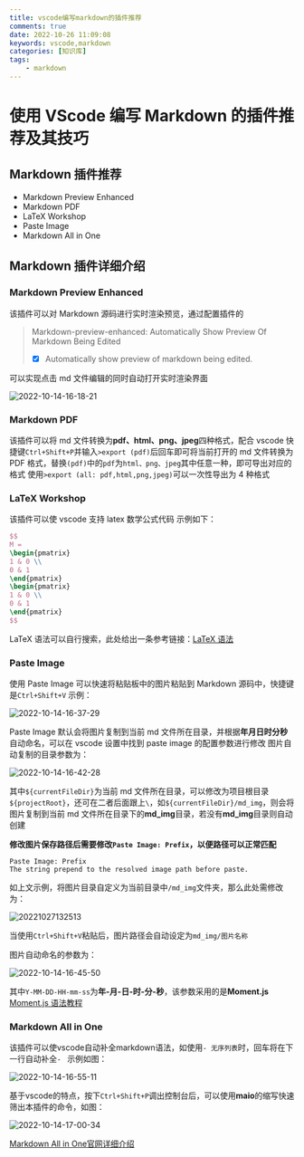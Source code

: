 ```yaml
---
title: vscode编写markdown的插件推荐
comments: true
date: 2022-10-26 11:09:08
keywords: vscode,markdown
categories: [知识库]
tags:
    - markdown
---
```


# 使用 VScode 编写 Markdown 的插件推荐及其技巧

<!--more-->

## Markdown 插件推荐

- Markdown Preview Enhanced
- Markdown PDF
- LaTeX Workshop
- Paste Image
- Markdown All in One

## Markdown 插件详细介绍

### Markdown Preview Enhanced

该插件可以对 Markdown 源码进行实时渲染预览，通过配置插件的

> Markdown-preview-enhanced: Automatically Show Preview Of Markdown Being Edited
> 
> - [x] Automatically show preview of markdown being edited.

可以实现点击 md 文件编辑的同时自动打开实时渲染界面

![2022-10-14-16-18-21](https://img.hackerbs.com//2022-10-14-16-18-21.png)

### Markdown PDF

该插件可以将 md 文件转换为**pdf、html、png、jpeg**四种格式，配合 vscode 快捷键`Ctrl+Shift+P`并输入`>export (pdf)`后回车即可将当前打开的 md 文件转换为 PDF 格式，替换`(pdf)`中的`pdf`为`html、png、jpeg`其中任意一种，即可导出对应的格式
使用`>export (all: pdf,html,png,jpeg)`可以一次性导出为 4 种格式

### LaTeX Workshop

该插件可以使 vscode 支持 latex 数学公式代码
示例如下：

```LaTex
$$
M =
\begin{pmatrix}
1 & 0 \\
0 & 1
\end{pmatrix}
\begin{pmatrix}
1 & 0 \\
0 & 1
\end{pmatrix}
$$
```

LaTeX 语法可以自行搜索，此处给出一条参考链接：[LaTeX 语法](http://www.uinio.com/Math/LaTex/)

### Paste Image

使用 Paste Image 可以快速将粘贴板中的图片粘贴到 Markdown 源码中，快捷键是`Ctrl+Shift+V`
示例：

![2022-10-14-16-37-29](https://img.hackerbs.com//2022-10-14-16-37-29.png)

Paste Image 默认会将图片复制到当前 md 文件所在目录，并根据**年月日时分秒**自动命名，可以在 vscode 设置中找到 paste image 的配置参数进行修改
图片自动复制的目录参数为：

![2022-10-14-16-42-28](https://img.hackerbs.com//2022-10-14-16-42-28.png)

其中`${currentFileDir}`为当前 md 文件所在目录，可以修改为项目根目录`${projectRoot}`，还可在二者后面跟上`\`，如`${currentFileDir}/md_img`，则会将图片复制到当前 md 文件所在目录下的**md_img**目录，若没有**md_img**目录则自动创建

**修改图片保存路径后需要修改`Paste Image: Prefix`，以便路径可以正常匹配**

```shell
Paste Image: Prefix
The string prepend to the resolved image path before paste.
```

如上文示例，将图片目录自定义为当前目录中`/md_img`文件夹，那么此处需修改为：

![20221027132513](https://img.hackerbs.com//20221027132513.png)

当使用`Ctrl+Shift+V`粘贴后，图片路径会自动设定为`md_img/图片名称`

图片自动命名的参数为：

![2022-10-14-16-45-50](https://img.hackerbs.com//2022-10-14-16-45-50.png)

其中`Y-MM-DD-HH-mm-ss`为**年-月-日-时-分-秒**，该参数采用的是**Moment.js**
[Moment.js 语法教程](https://momentjs.com/#/displaying/format)

### Markdown All in One

该插件可以使vscode自动补全markdown语法，如使用`- 无序列表`时，回车将在下一行自动补全`- `
示例如图：

![2022-10-14-16-55-11](https://img.hackerbs.com//2022-10-14-16-55-11.png)

基于vscode的特点，按下`Ctrl+Shift+P`调出控制台后，可以使用**maio**的缩写快速筛出本插件的命令，如图：

![2022-10-14-17-00-34](https://img.hackerbs.com//2022-10-14-17-00-34.png)

[Markdown All in One官网详细介绍](https://markdown-all-in-one.github.io/guide/#features)